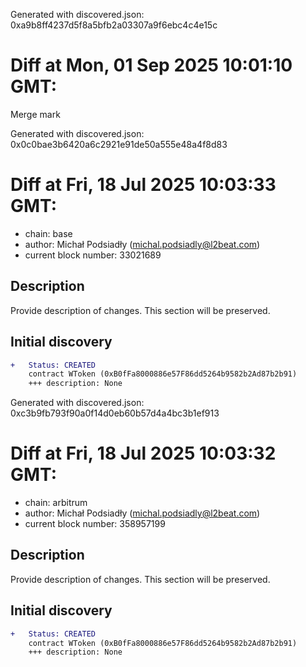 Generated with discovered.json: 0xa9b8ff4237d5f8a5bfb2a03307a9f6ebc4c4e15c

# Diff at Mon, 01 Sep 2025 10:01:10 GMT:

Merge mark

Generated with discovered.json: 0x0c0bae3b6420a6c2921e91de50a555e48a4f8d83

# Diff at Fri, 18 Jul 2025 10:03:33 GMT:

- chain: base
- author: Michał Podsiadły (<michal.podsiadly@l2beat.com>)
- current block number: 33021689

## Description

Provide description of changes. This section will be preserved.

## Initial discovery

```diff
+   Status: CREATED
    contract WToken (0xB0fFa8000886e57F86dd5264b9582b2Ad87b2b91)
    +++ description: None
```

Generated with discovered.json: 0xc3b9fb793f90a0f14d0eb60b57d4a4bc3b1ef913

# Diff at Fri, 18 Jul 2025 10:03:32 GMT:

- chain: arbitrum
- author: Michał Podsiadły (<michal.podsiadly@l2beat.com>)
- current block number: 358957199

## Description

Provide description of changes. This section will be preserved.

## Initial discovery

```diff
+   Status: CREATED
    contract WToken (0xB0fFa8000886e57F86dd5264b9582b2Ad87b2b91)
    +++ description: None
```

